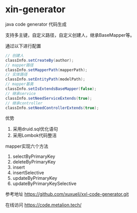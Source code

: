 # xin-generator
java code generator 代码生成 

支持多主键，自定义路径，自定义创建人，继承BaseMapper等。

通过以下进行配置

```java
// 创建人
classInfo.setCreateBy(author);
// mapper路径
classInfo.setMapperPath(mapperPath);
// 实体路径
classInfo.setEntityPath(modelPath);
// mapper基类
classInfo.setIsExtendsBaseMapper(false);
// 继承service
classInfo.setNeedServiceExtends(true);
// 继承controller
classInfo.setNeedControllerExtends(true);
```

优势

1. 采用druid.sql优化语句 
2. 采用Lombok代码整洁

mapper实现六个方法

1. selectByPrimaryKey
2. deleteByPrimaryKey
3. insert
4. insertSelective
5. updateByPrimaryKey
6. updateByPrimaryKeySelective


参考地址 https://github.com/xuxueli/xxl-code-generator.git 

在线访问 https://code.metalion.tech/
